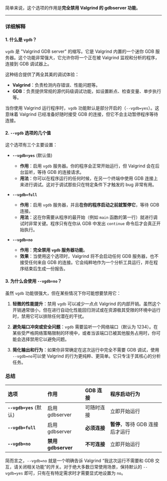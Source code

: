 简单来说，这个选项的作用是**完全禁用 Valgrind 的 gdbserver 功能**。

---

### 详细解释

#### 1. 什么是 `vgdb`？

`vgdb` 是 "Valgrind GDB server" 的缩写。它是 Valgrind 内置的一个迷你 GDB 服务器。这个功能非常强大，它允许你将一个正在被 Valgrind 监视和分析的程序，连接到 GDB 调试器上。

这种结合提供了两全其美的调试体验：
* **Valgrind**：负责检测内存错误、性能问题等。
* **GDB**：负责提供常规的源代码级调试功能，如设置断点、检查变量、单步执行等。

当你使用 Valgrind 运行程序时，`vgdb` 功能默认是部分开启的（`--vgdb=yes`）。这意味着 Valgrind 已经准备好随时接受 GDB 的连接，但它不会主动暂停程序等待连接。

#### 2. `--vgdb` 选项的几个值

这个选项有三个主要设置：

* **`--vgdb=yes`** (默认值)
    * **作用**：启用 `vgdb` 服务器。你的程序会正常开始运行，但 Valgrind 会在后台监听，等待 GDB 的连接请求。
    * **用法**：你可以在程序运行的任何时候，在另一个终端中使用 GDB 连接上来进行调试。这对于调试那些只在特定条件下才触发的 bug 非常有用。

* **`--vgdb=full`**
    * **作用**：启用 `vgdb` 服务器，并且**在你的程序启动之前就暂停它**，等待 GDB 连接。
    * **用法**：这在你需要从程序的最开始（例如 `main` 函数的第一行）就进行调试时非常关键。程序只有在你从 GDB 中发出 `continue` 命令后才会真正开始执行。

* **`--vgdb=no`**
    * **作用**：**完全禁用 `vgdb` 服务器功能**。
    * **效果**：当使用这个选项时，Valgrind 将不会启动任何 GDB 服务器，也不接受任何来自 GDB 的连接。它会纯粹地作为一个分析工具运行，并在程序结束后生成一份报告。

#### 3. 为什么会使用 `--vgdb=no`？

虽然 `vgdb` 功能很强大，但在某些情况下你可能想要禁用它：

1.  **轻微的性能提升**：禁用 `vgdb` 可以减少一点点 Valgrind 的内部开销。虽然这个开销通常很小，但在进行自动化性能回归测试或在资源极其受限的环境中运行时，禁用它可以排除任何潜在的干扰。

2.  **避免端口冲突或安全问题**：`vgdb` 需要监听一个网络端口（默认为 1234）。在某些受严格网络策略限制的环境中，或者当该端口已被其他服务占用时，你可能会选择禁用它以避免问题。

3.  **简化输出和行为**：如果你非常确定在这次运行中完全不需要 GDB 调试，使用 `--vgdb=no`可以使 Valgrind 的行为更纯粹、更简单。它只专注于其核心的分析任务。

### 总结

| 选项 | 作用 | GDB 连接 | 程序启动行为 |
| :--- | :--- | :--- | :--- |
| **`--vgdb=yes`** (默认) | 启用 gdbserver | 可随时连接 | 立即开始运行 |
| **`--vgdb=full`** | 启用 gdbserver | **必须连接** | **暂停**，等待 GDB 连接后才运行 |
| **`--vgdb=no`** | **禁用 gdbserver** | **不可连接** | 立即开始运行 |

简而言之，`--vgdb=no` 就是一个明确告诉 Valgrind “我这次运行不需要和 GDB 交互，请关闭相关功能”的开关。对于绝大多数日常使用场景，保持默认的 `--vgdb=yes` 即可，只有在有特定需求时才需要显式地设置为 `no`。
